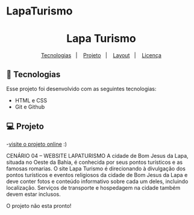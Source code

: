 # LapaTurismo
<h1 align="center"> Lapa Turismo </h1>
<p align="center">
  <a href="#-tecnologias">Tecnologias</a>&nbsp;&nbsp;&nbsp;|&nbsp;&nbsp;&nbsp;
  <a href="#-projeto">Projeto</a>&nbsp;&nbsp;&nbsp;|&nbsp;&nbsp;&nbsp;
  <a href="#-layout">Layout</a>&nbsp;&nbsp;&nbsp;|&nbsp;&nbsp;&nbsp;
  <a href="#memo-licença">Licença</a>
</p>

## 🚀 Tecnologias

Esse projeto foi desenvolvido com as seguintes tecnologias:

- HTML e CSS
- Git e Github

## 💻 Projeto

-[visite o projeto online](https://zziaraf.github.io/LapaTurismo/) :)

CENÁRIO 04 – WEBSITE LAPATURISMO
A cidade de Bom Jesus da Lapa, situada no Oeste da Bahia, é
conhecida por seus pontos turísticos e as famosas romarias.
O site Lapa Turismo é direcionando à divulgação dos pontos turísticos e
eventos religiosos da cidade de Bom Jesus da Lapa e deve conter fotos e
conteúdo informativo sobre cada um deles, incluindo localização. Serviços de
transporte e hospedagem na cidade também devem estar inclusos.


O projeto não esta pronto! 


